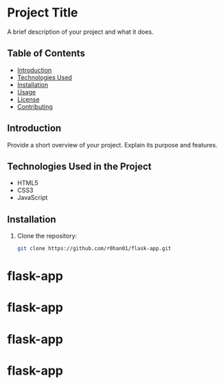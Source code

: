 # Project Title

A brief description of your project and what it does.

## Table of Contents

- [Introduction](#introduction)
- [Technologies Used](#technologies-used)
- [Installation](#installation)
- [Usage](#usage)
- [License](#license)
- [Contributing](#contributing)

## Introduction

Provide a short overview of your project. Explain its purpose and features.

## Technologies Used in the Project

- HTML5
- CSS3
- JavaScript

## Installation

1. Clone the repository:
   ```bash
   git clone https://github.com/r0han01/flask-app.git
# flask-app
# flask-app
# flask-app
# flask-app
